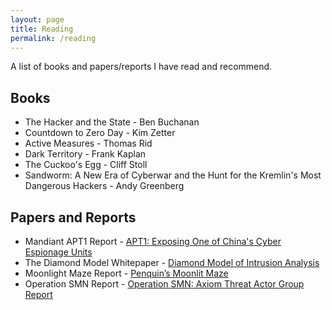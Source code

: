 ```yaml
---
layout: page
title: Reading
permalink: /reading
---
```


A list of books and papers/reports I have read and recommend.

## Books

- The Hacker and the State - Ben Buchanan
- Countdown to Zero Day - Kim Zetter
- Active Measures - Thomas Rid
- Dark Territory - Frank Kaplan
- The Cuckoo's Egg - Cliff Stoll
- Sandworm: A New Era of Cyberwar and the Hunt for the Kremlin's Most Dangerous Hackers - Andy Greenberg

## Papers and Reports
- Mandiant APT1 Report - [APT1: Exposing One of China's Cyber Espionage Units](https://www.mandiant.com/resources/apt1-exposing-one-of-chinas-cyber-espionage-units)
- The Diamond Model Whitepaper - [Diamond Model of Intrusion Analysis](https://www.threatintel.academy/diamond/)
- Moonlight Maze Report - [Penquin’s Moonlit Maze](https://securelist.com/penquins-moonlit-maze/77883/)
- Operation SMN Report - [Operation SMN: Axiom Threat Actor Group Report](https://www.novetta.com/wp-content/uploads/2020/10/Axiom-Executive-Summary.pdf)